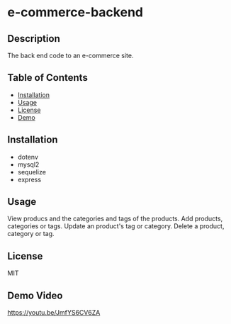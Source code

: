 # e-commerce-backend

## Description
The back end code to an e-commerce site.

## Table of Contents
* [Installation](#installation)
* [Usage](#usage)
* [License](#license) 
* [Demo](#demo-video) 

## Installation
* dotenv
* mysql2
* sequelize
* express

## Usage
View producs and the categories and tags of the products. Add products, categories or tags. Update an product's tag or category. Delete a product, category or tag.

## License
MIT

## Demo Video
https://youtu.be/JmfYS6CV6ZA
